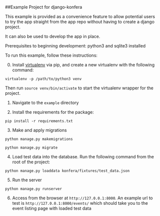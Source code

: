 ##Example Project for django-konfera

This example is provided as a convenience feature to allow potential users to try the app straight from the app repo without having to create a django project.

It can also be used to develop the app in place.

Prerequisites to beginning development: python3 and sqlite3 installed

To run this example, follow these instructions:

0. Install [virtualenv](http://docs.python-guide.org/en/latest/dev/virtualenvs/) via pip, and create a new virtualenv with the following command:

  `virtualenv -p /path/to/python3 venv`

Then run `source venv/bin/activate` to start the virtualenv wrapper for the project.

1. Navigate to the `example` directory

2. Install the requirements for the package:

  `pip install -r requirements.txt`

3. Make and apply migrations

  `python manage.py makemigrations`

  `python manage.py migrate`

4. Load test data into the database. Run the following command from the root of the project:

  `python manage.py loaddata konfera/fixtures/test_data.json`

5. Run the server

  `python manage.py runserver`

6. Access from the browser at `http://127.0.0.1:8000`. An example url to test is `http://127.0.0.1:8000/events/` which should take you to the event listing page with loaded test data
